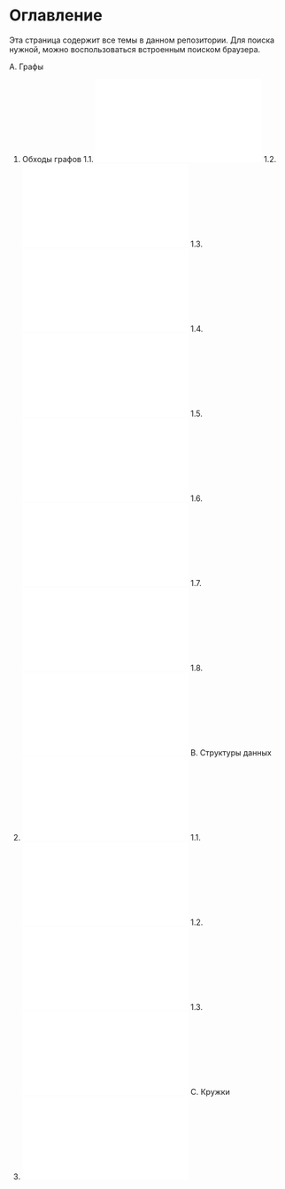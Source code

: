 # Оглавление

Эта страница содержит все темы в данном репозитории. Для поиска нужной, можно воспользоваться встроенным поиском браузера.

A. Графы
  1. Обходы графов
    1.1. ![Мосты](graphs/dfs/bridges.md)
    1.2. ![Точки сочленения](graphs/dfs/articulation_points.md)
    1.3. ![Циклы (не)чётной длины](graphs/dfs/odd_even_cycles.md)
    1.4. ![Рёберная двусвязность](graphs/dfs/edge-connectivity.md)
    1.5. ![Вершинная двусвязность](graphs/dfs/vertex-connectivity.md)
    1.6. ![Компоненты сильной связности](graphs/dfs/scc.md)
    1.7. ![Эйлеров цикл](graphs/dfs/eulerian_cycle.md)
    1.8. ![2-SAT](graphs/dfs/2-sat.md)
B. Структуры данных
  1. ![Дерево отрезков](data_structures/segment_tree/segment_tree.md)
    1.1. ![Реализация на массиве](data_structures/segment_tree/array_implementation.md)
    1.2. ![Неявное ДО](data_structures/segment_tree/implicit.md)
    1.3. ![Отложенные операции](data_structures/segment_tree/lazy_propagation.md)
C. Кружки
  1. ![Т-поколение параллель B 2025](groups/t-generation_b_2025.md)

